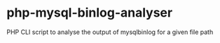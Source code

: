 # php-mysql-binlog-analyser
PHP CLI script to analyse the output of mysqlbinlog for a given file path
